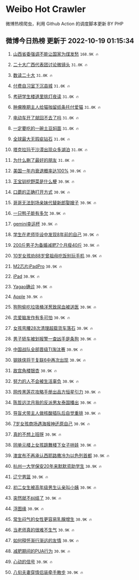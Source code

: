 # Weibo Hot Crawler 



微博热榜爬虫，利用 Github Action 的调度脚本更新 BY PHP 


## 微博今日热榜 更新于 2022-10-19 01:15:34 
1. [山西省委强调不能让国家为煤发愁](https://s.weibo.com/weibo?q=%23%E5%B1%B1%E8%A5%BF%E7%9C%81%E5%A7%94%E5%BC%BA%E8%B0%83%E4%B8%8D%E8%83%BD%E8%AE%A9%E5%9B%BD%E5%AE%B6%E4%B8%BA%E7%85%A4%E5%8F%91%E6%84%81%23&t=31&band_rank=1&Refer=top) `168.9K 🔥` 

1. [二十大广西代表团讨论微镜头](https://s.weibo.com/weibo?q=%23%E4%BA%8C%E5%8D%81%E5%A4%A7%E5%B9%BF%E8%A5%BF%E4%BB%A3%E8%A1%A8%E5%9B%A2%E8%AE%A8%E8%AE%BA%E5%BE%AE%E9%95%9C%E5%A4%B4%23&t=31&band_rank=2&Refer=top) `31.0K 🔥` 

1. [数读二十大](https://s.weibo.com/weibo?q=%23%E6%95%B0%E8%AF%BB%E4%BA%8C%E5%8D%81%E5%A4%A7%23&t=31&band_rank=3&Refer=top) `31.0K 🔥` 

1. [付费自习室下沉县城](https://s.weibo.com/weibo?q=%23%E4%BB%98%E8%B4%B9%E8%87%AA%E4%B9%A0%E5%AE%A4%E4%B8%8B%E6%B2%89%E5%8E%BF%E5%9F%8E%23&t=31&band_rank=4&Refer=top) `31.0K 🔥` 

1. [考研学生楼道里挑灯夜读](https://s.weibo.com/weibo?q=%23%E8%80%83%E7%A0%94%E5%AD%A6%E7%94%9F%E6%A5%BC%E9%81%93%E9%87%8C%E6%8C%91%E7%81%AF%E5%A4%9C%E8%AF%BB%23&t=31&band_rank=5&Refer=top) `31.0K 🔥` 

1. [肿瘤晚期主人给猫咖留纸条托付爱猫](https://s.weibo.com/weibo?q=%23%E8%82%BF%E7%98%A4%E6%99%9A%E6%9C%9F%E4%B8%BB%E4%BA%BA%E7%BB%99%E7%8C%AB%E5%92%96%E7%95%99%E7%BA%B8%E6%9D%A1%E6%89%98%E4%BB%98%E7%88%B1%E7%8C%AB%23&t=31&band_rank=6&Refer=top) `31.0K 🔥` 

1. [电动车开了就回不去了吗](https://s.weibo.com/weibo?q=%23%E7%94%B5%E5%8A%A8%E8%BD%A6%E5%BC%80%E4%BA%86%E5%B0%B1%E5%9B%9E%E4%B8%8D%E5%8E%BB%E4%BA%86%E5%90%97%23&t=31&band_rank=7&Refer=top) `31.0K 🔥` 

1. [一定要吃的一碗土豆焖面](https://s.weibo.com/weibo?q=%23%E4%B8%80%E5%AE%9A%E8%A6%81%E5%90%83%E7%9A%84%E4%B8%80%E7%A2%97%E5%9C%9F%E8%B1%86%E7%84%96%E9%9D%A2%23&t=31&band_rank=8&Refer=top) `31.0K 🔥` 

1. [全球最大无瑕疵钻石](https://s.weibo.com/weibo?q=%23%E5%85%A8%E7%90%83%E6%9C%80%E5%A4%A7%E6%97%A0%E7%91%95%E7%96%B5%E9%92%BB%E7%9F%B3%23&t=31&band_rank=9&Refer=top) `31.0K 🔥` 

1. [塔克拉玛干沙漠出现众多湖泊](https://s.weibo.com/weibo?q=%23%E5%A1%94%E5%85%8B%E6%8B%89%E7%8E%9B%E5%B9%B2%E6%B2%99%E6%BC%A0%E5%87%BA%E7%8E%B0%E4%BC%97%E5%A4%9A%E6%B9%96%E6%B3%8A%23&t=31&band_rank=10&Refer=top) `31.0K 🔥` 

1. [为什么删了最好的朋友](https://s.weibo.com/weibo?q=%23%E4%B8%BA%E4%BB%80%E4%B9%88%E5%88%A0%E4%BA%86%E6%9C%80%E5%A5%BD%E7%9A%84%E6%9C%8B%E5%8F%8B%23&t=31&band_rank=11&Refer=top) `31.0K 🔥` 

1. [美国一年内衰退概率达100%](https://s.weibo.com/weibo?q=%23%E7%BE%8E%E5%9B%BD%E4%B8%80%E5%B9%B4%E5%86%85%E8%A1%B0%E9%80%80%E6%A6%82%E7%8E%87%E8%BE%BE100%25%23&t=31&band_rank=12&Refer=top) `30.9K 🔥` 

1. [王宝钏挖野菜是什么梗](https://s.weibo.com/weibo?q=%23%E7%8E%8B%E5%AE%9D%E9%92%8F%E6%8C%96%E9%87%8E%E8%8F%9C%E6%98%AF%E4%BB%80%E4%B9%88%E6%A2%97%23&t=31&band_rank=13&Refer=top) `30.9K 🔥` 

1. [口蘑的正确打开方式](https://s.weibo.com/weibo?q=%23%E5%8F%A3%E8%98%91%E7%9A%84%E6%AD%A3%E7%A1%AE%E6%89%93%E5%BC%80%E6%96%B9%E5%BC%8F%23&t=31&band_rank=14&Refer=top) `30.9K 🔥` 

1. [哥哥无法到场亲妹代替新郎娶嫂子](https://s.weibo.com/weibo?q=%23%E5%93%A5%E5%93%A5%E6%97%A0%E6%B3%95%E5%88%B0%E5%9C%BA%E4%BA%B2%E5%A6%B9%E4%BB%A3%E6%9B%BF%E6%96%B0%E9%83%8E%E5%A8%B6%E5%AB%82%E5%AD%90%23&t=31&band_rank=15&Refer=top) `30.9K 🔥` 

1. [一只鸭子能有多欠](https://s.weibo.com/weibo?q=%23%E4%B8%80%E5%8F%AA%E9%B8%AD%E5%AD%90%E8%83%BD%E6%9C%89%E5%A4%9A%E6%AC%A0%23&t=31&band_rank=16&Refer=top) `30.9K 🔥` 

1. [gemini幸运杯](https://s.weibo.com/weibo?q=%23gemini%E5%B9%B8%E8%BF%90%E6%9D%AF%23&t=31&band_rank=17&Refer=top) `30.9K 🔥` 

1. [学生在老师毕设中发现8年前的自己](https://s.weibo.com/weibo?q=%23%E5%AD%A6%E7%94%9F%E5%9C%A8%E8%80%81%E5%B8%88%E6%AF%95%E8%AE%BE%E4%B8%AD%E5%8F%91%E7%8E%B08%E5%B9%B4%E5%89%8D%E7%9A%84%E8%87%AA%E5%B7%B1%23&t=31&band_rank=18&Refer=top) `30.9K 🔥` 

1. [200斤男子为备婚减肥7个月瘦40斤](https://s.weibo.com/weibo?q=%23200%E6%96%A4%E7%94%B7%E5%AD%90%E4%B8%BA%E5%A4%87%E5%A9%9A%E5%87%8F%E8%82%A57%E4%B8%AA%E6%9C%88%E7%98%A640%E6%96%A4%23&t=31&band_rank=19&Refer=top) `30.9K 🔥` 

1. [10岁女孩劝88岁曾祖母吃饭别玩手机](https://s.weibo.com/weibo?q=%2310%E5%B2%81%E5%A5%B3%E5%AD%A9%E5%8A%9D88%E5%B2%81%E6%9B%BE%E7%A5%96%E6%AF%8D%E5%90%83%E9%A5%AD%E5%88%AB%E7%8E%A9%E6%89%8B%E6%9C%BA%23&t=31&band_rank=20&Refer=top) `30.9K 🔥` 

1. [M2芯片iPadPro](https://s.weibo.com/weibo?q=%23M2%E8%8A%AF%E7%89%87iPadPro%23&t=31&band_rank=21&Refer=top) `30.9K 🔥` 

1. [iPad](https://s.weibo.com/weibo?q=%23iPad%23&t=31&band_rank=22&Refer=top) `30.9K 🔥` 

1. [Yagao确诊](https://s.weibo.com/weibo?q=%23Yagao%E7%A1%AE%E8%AF%8A%23&t=31&band_rank=23&Refer=top) `30.9K 🔥` 

1. [Apple](https://s.weibo.com/weibo?q=Apple&t=31&band_rank=24&Refer=top) `30.9K 🔥` 

1. [狗狗偷吃垃圾桶洋葱致尿血被送医](https://s.weibo.com/weibo?q=%23%E7%8B%97%E7%8B%97%E5%81%B7%E5%90%83%E5%9E%83%E5%9C%BE%E6%A1%B6%E6%B4%8B%E8%91%B1%E8%87%B4%E5%B0%BF%E8%A1%80%E8%A2%AB%E9%80%81%E5%8C%BB%23&t=31&band_rank=25&Refer=top) `30.9K 🔥` 

1. [恋爱脑发作有多可怕](https://s.weibo.com/weibo?q=%23%E6%81%8B%E7%88%B1%E8%84%91%E5%8F%91%E4%BD%9C%E6%9C%89%E5%A4%9A%E5%8F%AF%E6%80%95%23&t=31&band_rank=26&Refer=top) `30.9K 🔥` 

1. [女孩弯腰28次清理超载货车落石](https://s.weibo.com/weibo?q=%23%E5%A5%B3%E5%AD%A9%E5%BC%AF%E8%85%B028%E6%AC%A1%E6%B8%85%E7%90%86%E8%B6%85%E8%BD%BD%E8%B4%A7%E8%BD%A6%E8%90%BD%E7%9F%B3%23&t=31&band_rank=27&Refer=top) `30.9K 🔥` 

1. [男子轿车被划报警一查凶手是条狗](https://s.weibo.com/weibo?q=%23%E7%94%B7%E5%AD%90%E8%BD%BF%E8%BD%A6%E8%A2%AB%E5%88%92%E6%8A%A5%E8%AD%A6%E4%B8%80%E6%9F%A5%E5%87%B6%E6%89%8B%E6%98%AF%E6%9D%A1%E7%8B%97%23&t=31&band_rank=28&Refer=top) `30.9K 🔥` 

1. [中国战队全部晋级TI淘汰赛](https://s.weibo.com/weibo?q=%23%E4%B8%AD%E5%9B%BD%E6%88%98%E9%98%9F%E5%85%A8%E9%83%A8%E6%99%8B%E7%BA%A7TI%E6%B7%98%E6%B1%B0%E8%B5%9B%23&t=31&band_rank=29&Refer=top) `30.9K 🔥` 

1. [钢铁侠将于复联6中再次出现](https://s.weibo.com/weibo?q=%23%E9%92%A2%E9%93%81%E4%BE%A0%E5%B0%86%E4%BA%8E%E5%A4%8D%E8%81%946%E4%B8%AD%E5%86%8D%E6%AC%A1%E5%87%BA%E7%8E%B0%23&t=31&band_rank=30&Refer=top) `30.9K 🔥` 

1. [故宫角楼银杏](https://s.weibo.com/weibo?q=%23%E6%95%85%E5%AE%AB%E8%A7%92%E6%A5%BC%E9%93%B6%E6%9D%8F%23&t=31&band_rank=31&Refer=top) `30.9K 🔥` 

1. [努力的人不会被生活辜负](https://s.weibo.com/weibo?q=%23%E5%8A%AA%E5%8A%9B%E7%9A%84%E4%BA%BA%E4%B8%8D%E4%BC%9A%E8%A2%AB%E7%94%9F%E6%B4%BB%E8%BE%9C%E8%B4%9F%23&t=31&band_rank=32&Refer=top) `30.9K 🔥` 

1. [网传黑莲花攻略手册出品方恒星引力](https://s.weibo.com/weibo?q=%23%E7%BD%91%E4%BC%A0%E9%BB%91%E8%8E%B2%E8%8A%B1%E6%94%BB%E7%95%A5%E6%89%8B%E5%86%8C%E5%87%BA%E5%93%81%E6%96%B9%E6%81%92%E6%98%9F%E5%BC%95%E5%8A%9B%23&t=31&band_rank=33&Refer=top) `30.9K 🔥` 

1. [陈哲远沈月我的反派男友泰国播出](https://s.weibo.com/weibo?q=%23%E9%99%88%E5%93%B2%E8%BF%9C%E6%B2%88%E6%9C%88%E6%88%91%E7%9A%84%E5%8F%8D%E6%B4%BE%E7%94%B7%E5%8F%8B%E6%B3%B0%E5%9B%BD%E6%92%AD%E5%87%BA%23&t=31&band_rank=34&Refer=top) `30.9K 🔥` 

1. [导盲犬带主人做核酸插队后自觉重排](https://s.weibo.com/weibo?q=%23%E5%AF%BC%E7%9B%B2%E7%8A%AC%E5%B8%A6%E4%B8%BB%E4%BA%BA%E5%81%9A%E6%A0%B8%E9%85%B8%E6%8F%92%E9%98%9F%E5%90%8E%E8%87%AA%E8%A7%89%E9%87%8D%E6%8E%92%23&t=31&band_rank=35&Refer=top) `30.9K 🔥` 

1. [7岁女孩商场遇海报神还原自己](https://s.weibo.com/weibo?q=%237%E5%B2%81%E5%A5%B3%E5%AD%A9%E5%95%86%E5%9C%BA%E9%81%87%E6%B5%B7%E6%8A%A5%E7%A5%9E%E8%BF%98%E5%8E%9F%E8%87%AA%E5%B7%B1%23&t=31&band_rank=36&Refer=top) `30.9K 🔥` 

1. [真的不想上班呀](https://s.weibo.com/weibo?q=%23%E7%9C%9F%E7%9A%84%E4%B8%8D%E6%83%B3%E4%B8%8A%E7%8F%AD%E5%91%80%23&t=31&band_rank=37&Refer=top) `30.9K 🔥` 

1. [同单元楼上女孩跳舞楼下女子哄娃](https://s.weibo.com/weibo?q=%23%E5%90%8C%E5%8D%95%E5%85%83%E6%A5%BC%E4%B8%8A%E5%A5%B3%E5%AD%A9%E8%B7%B3%E8%88%9E%E6%A5%BC%E4%B8%8B%E5%A5%B3%E5%AD%90%E5%93%84%E5%A8%83%23&t=31&band_rank=38&Refer=top) `30.9K 🔥` 

1. [澳宣布不再承认西耶路撒冷为以色列首都](https://s.weibo.com/weibo?q=%E6%BE%B3%E5%AE%A3%E5%B8%83%E4%B8%8D%E5%86%8D%E6%89%BF%E8%AE%A4%E8%A5%BF%E8%80%B6%E8%B7%AF%E6%92%92%E5%86%B7%E4%B8%BA%E4%BB%A5%E8%89%B2%E5%88%97%E9%A6%96%E9%83%BD&t=31&band_rank=39&Refer=top) `30.9K 🔥` 

1. [杭州一大学保安20年来默默资助学生](https://s.weibo.com/weibo?q=%23%E6%9D%AD%E5%B7%9E%E4%B8%80%E5%A4%A7%E5%AD%A6%E4%BF%9D%E5%AE%8920%E5%B9%B4%E6%9D%A5%E9%BB%98%E9%BB%98%E8%B5%84%E5%8A%A9%E5%AD%A6%E7%94%9F%23&t=31&band_rank=40&Refer=top) `30.9K 🔥` 

1. [辽宁男篮](https://s.weibo.com/weibo?q=%23%E8%BE%BD%E5%AE%81%E7%94%B7%E7%AF%AE%23&t=31&band_rank=41&Refer=top) `30.9K 🔥` 

1. [初二女生被高年级男生认亲叫小姨](https://s.weibo.com/weibo?q=%23%E5%88%9D%E4%BA%8C%E5%A5%B3%E7%94%9F%E8%A2%AB%E9%AB%98%E5%B9%B4%E7%BA%A7%E7%94%B7%E7%94%9F%E8%AE%A4%E4%BA%B2%E5%8F%AB%E5%B0%8F%E5%A7%A8%23&t=31&band_rank=42&Refer=top) `30.9K 🔥` 

1. [突然就不纠结了](https://s.weibo.com/weibo?q=%23%E7%AA%81%E7%84%B6%E5%B0%B1%E4%B8%8D%E7%BA%A0%E7%BB%93%E4%BA%86%23&t=31&band_rank=43&Refer=top) `30.9K 🔥` 

1. [浮图缘](https://s.weibo.com/weibo?q=%23%E6%B5%AE%E5%9B%BE%E7%BC%98%23&t=31&band_rank=44&Refer=top) `30.9K 🔥` 

1. [常生闷气的女性更容易乳腺增生](https://s.weibo.com/weibo?q=%23%E5%B8%B8%E7%94%9F%E9%97%B7%E6%B0%94%E7%9A%84%E5%A5%B3%E6%80%A7%E6%9B%B4%E5%AE%B9%E6%98%93%E4%B9%B3%E8%85%BA%E5%A2%9E%E7%94%9F%23&t=31&band_rank=45&Refer=top) `30.9K 🔥` 

1. [当老师真的很难不生气](https://s.weibo.com/weibo?q=%23%E5%BD%93%E8%80%81%E5%B8%88%E7%9C%9F%E7%9A%84%E5%BE%88%E9%9A%BE%E4%B8%8D%E7%94%9F%E6%B0%94%23&t=31&band_rank=46&Refer=top) `30.9K 🔥` 

1. [如何释怀渐行渐远的友情](https://s.weibo.com/weibo?q=%23%E5%A6%82%E4%BD%95%E9%87%8A%E6%80%80%E6%B8%90%E8%A1%8C%E6%B8%90%E8%BF%9C%E7%9A%84%E5%8F%8B%E6%83%85%23&t=31&band_rank=47&Refer=top) `30.9K 🔥` 

1. [减肥期间的PUA行为](https://s.weibo.com/weibo?q=%23%E5%87%8F%E8%82%A5%E6%9C%9F%E9%97%B4%E7%9A%84PUA%E8%A1%8C%E4%B8%BA%23&t=31&band_rank=48&Refer=top) `30.9K 🔥` 

1. [心动的信号](https://s.weibo.com/weibo?q=%23%E5%BF%83%E5%8A%A8%E7%9A%84%E4%BF%A1%E5%8F%B7%23&t=31&band_rank=49&Refer=top) `30.9K 🔥` 

1. [八旬夫妻穿情侣装牵手散步](https://s.weibo.com/weibo?q=%23%E5%85%AB%E6%97%AC%E5%A4%AB%E5%A6%BB%E7%A9%BF%E6%83%85%E4%BE%A3%E8%A3%85%E7%89%B5%E6%89%8B%E6%95%A3%E6%AD%A5%23&t=31&band_rank=50&Refer=top) `30.9K 🔥` 

